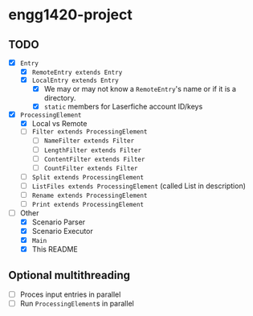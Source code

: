 # engg1420-project

## TODO

- [x] `Entry`
  - [x] `RemoteEntry extends Entry`
  - [x] `LocalEntry extends Entry`
    - [x] We may or may not know a `RemoteEntry`'s name or if it is a directory.
    - [x] `static` members for Laserfiche account ID/keys
- [x] `ProcessingElement`
  - [X] Local vs Remote
  - [ ] `Filter extends ProcessingElement`
    - [ ] `NameFilter extends Filter`
    - [ ] `LengthFilter extends Filter`
    - [ ] `ContentFilter extends Filter`
    - [ ] `CountFilter extends Filter`
  - [ ] `Split extends ProcessingElement`
  - [ ] `ListFiles extends ProcessingElement` (called List in description) 
  - [ ] `Rename extends ProcessingElement`
  - [ ] `Print extends ProcessingElement`
- [ ] Other
  - [x] Scenario Parser
  - [x] Scenario Executor
  - [x] `Main`
  - [x] This README

## Optional multithreading
  - [ ] Proces input entries in parallel
  - [ ] Run `ProcessingElement`s in parallel
